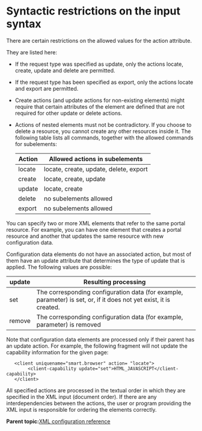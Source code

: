 # Syntactic restrictions on the input syntax 

There are certain restrictions on the allowed values for the action attribute.

They are listed here:

-   If the request type was specified as update, only the actions locate, create, update and delete are permitted.
-   If the request type has been specified as export, only the actions locate and export are permitted.
-   Create actions \(and update actions for non-existing elements\) might require that certain attributes of the element are defined that are not required for other update or delete actions.
-   Actions of nested elements must not be contradictory. If you choose to delete a resource, you cannot create any other resources inside it. The following table lists all commands, together with the allowed commands for subelements:

    |Action|Allowed actions in subelements|
    |------|------------------------------|
    |locate|locate, create, update, delete, export|
    |create|locate, create, update|
    |update|locate, create|
    |delete|no subelements allowed|
    |export|no subelements allowed|


You can specify two or more XML elements that refer to the same portal resource. For example, you can have one element that creates a portal resource and another that updates the same resource with new configuration data.

Configuration data elements do not have an associated action, but most of them have an update attribute that determines the type of update that is applied. The following values are possible:

|update|Resulting processing|
|------|--------------------|
|set|The corresponding configuration data \(for example, parameter\) is set, or, if it does not yet exist, it is created.|
|remove|The corresponding configuration data \(for example, parameter\) is removed|

Note that configuration data elements are processed only if their parent has an update action. For example, the following fragment will not update the capability information for the given page:

```
   <client uniquename="smart.browser" action= "locate">
        <client-capability update="set">HTML_JAVASCRIPT</client-capability>
   </client>

```

All specified actions are processed in the textual order in which they are specified in the XML input \(document order\). If there are any interdependencies between the actions, the user or program providing the XML input is responsible for ordering the elements correctly.

**Parent topic:**[XML configuration reference ](../admin-system/adxmlref.md)

